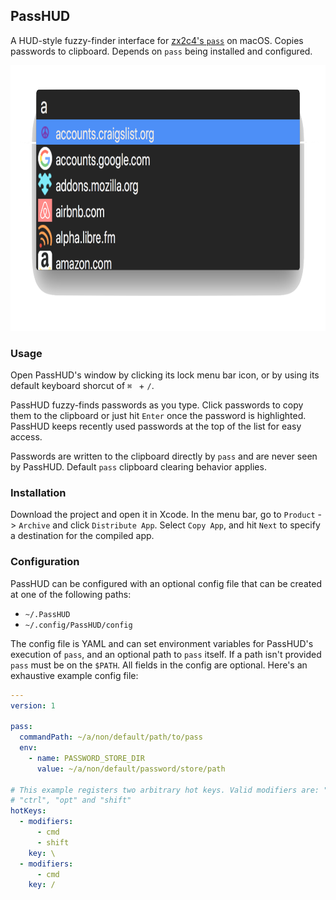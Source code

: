 ## PassHUD

A HUD-style fuzzy-finder interface for [zx2c4's
`pass`](https://www.passwordstore.org) on macOS. Copies passwords to clipboard.
Depends on `pass` being installed and configured.

<img src="PassHUDScreenShot.png" height="425" width="850" >

### Usage

Open PassHUD's window by clicking its lock menu bar icon, or by using its
default keyboard shorcut of `⌘ ` + `/`.

PassHUD fuzzy-finds passwords as you type. Click passwords to copy them to the
clipboard or just hit `Enter` once the password is highlighted. PassHUD keeps
recently used passwords at the top of the list for easy access.

Passwords are written to the clipboard directly by `pass` and are never seen by
PassHUD. Default `pass` clipboard clearing behavior applies.

### Installation

Download the project and open it in Xcode. In the menu bar, go to `Product` ->
`Archive` and click `Distribute App`. Select `Copy App`, and hit `Next` to
specify a destination for the compiled app.

### Configuration

PassHUD can be configured with an optional config file that can be created at
one of the following paths:

* `~/.PassHUD`
* `~/.config/PassHUD/config`

The config file is YAML and can set environment variables for PassHUD's
execution of `pass`, and an optional path to `pass` itself. If a path isn't
provided `pass` must be on the `$PATH`. All fields in the config are optional.
Here's an exhaustive example config file:

```yaml
---
version: 1

pass:
  commandPath: ~/a/non/default/path/to/pass
  env:
    - name: PASSWORD_STORE_DIR
      value: ~/a/non/default/password/store/path

# This example registers two arbitrary hot keys. Valid modifiers are: "cmd",
# "ctrl", "opt" and "shift"
hotKeys:
  - modifiers:
      - cmd
      - shift
    key: \
  - modifiers:
      - cmd
    key: /
 ```
